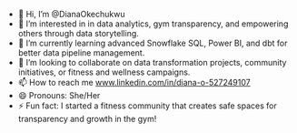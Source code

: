 - 👋 Hi, I’m @DianaOkechukwu
- 👀 I’m interested in in data analytics, gym transparency, and empowering others through data storytelling.
- 🌱 I’m currently learning advanced Snowflake SQL, Power BI, and dbt for better data pipeline management.
- 💞️ I’m looking to collaborate on data transformation projects, community initiatives, or fitness and wellness campaigns.
- 📫 How to reach me www.linkedin.com/in/diana-o-527249107
- 😄 Pronouns: She/Her
- ⚡ Fun fact: I started a fitness community that creates safe spaces for transparency and growth in the gym!

<!---
DianaOkechukwu/DianaOkechukwu is a ✨ special ✨ repository because its `README.md` (this file) appears on your GitHub profile.
You can click the Preview link to take a look at your changes.
--->
